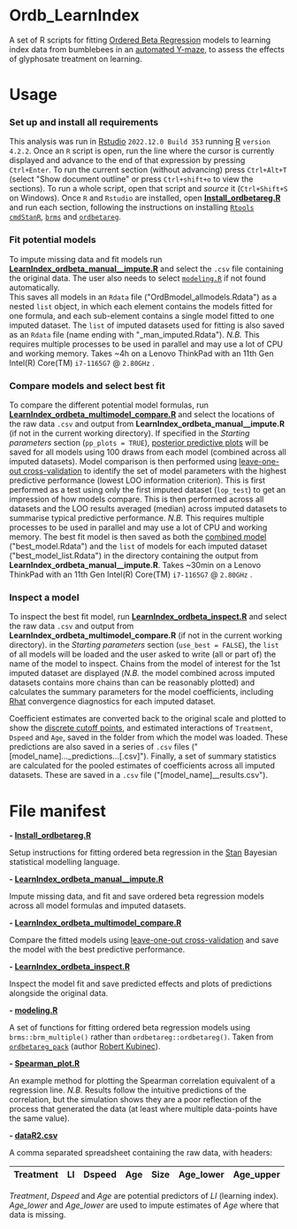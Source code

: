 # Ordb_LearnIndex
A set of R scripts for fitting [Ordered Beta Regression](https://doi.org/10.1017/pan.2022.20) models
to learning index data from bumblebees in an [automated Y-maze](https://doi.org/10.3389/fphys.2019.00678), 
to assess the effects of glyphosate treatment on learning.

# Usage
### Set up and install all requirements
This analysis was run in [Rstudio](https://posit.co/download/rstudio-desktop/) ```2022.12.0 Build 353``` 
running [R](https://cran.r-project.org/) ```version 4.2.2```.
Once an ```R``` script is open, run the line where the cursor is currently displayed and advance to the end of that expression by pressing ```Ctrl+Enter```. 
To run the current section (without advancing) press ```Ctrl+Alt+T``` (select "Show document outline" or press ```Ctrl+shift+o``` to view the sections). 
To run a whole script, open that script and _source_ it (```Ctrl+Shift+S``` on Windows).
Once ```R``` and ```Rstudio``` are installed, open [**Install_ordbetareg.R**](Install_ordbetareg.R) and run each section, 
following the instructions on installing [```Rtools```](https://cran.r-project.org/bin/windows/Rtools/rtools43/rtools.html) 
[```cmdStanR```](https://mc-stan.org/cmdstanr/), [```brms```](https://paul-buerkner.github.io/brms/) and [```ordbetareg```](https://cran.r-project.org/web/packages/ordbetareg/vignettes/package_introduction.html).

### Fit potential models
To impute missing data and fit models run [**LearnIndex_ordbeta_manual__impute.R**](LearnIndex_ordbeta_manual__impute.R)
and select the ```.csv``` file containing the original data.
The user also needs to select [```modeling.R```](modeling.R) if not found automatically.  
This saves all models in an ```Rdata``` file ("OrdBmodel_allmodels.Rdata") 
as a nested ```list``` object,  in which each element contains the models fitted for one formula, 
and each sub-element contains a single model fitted to one imputed dataset. 
The ```list``` of imputed datasets used for fitting is also saved as an ```Rdata``` file (name ending with "_man_imputed.Rdata").
*N.B.* This requires multiple processes to be used in parallel and may use a lot of CPU and working memory.
Takes ~4h on a Lenovo ThinkPad with an 11th Gen Intel(R) Core(TM) ```i7-1165G7``` @ ```2.80GHz``` .

### Compare models and select best fit
To compare the different potential model formulas, run [**LearnIndex_ordbeta_multimodel_compare.R**](LearnIndex_ordbeta_multimodel_compare.R) 
and select the locations of the raw data ```.csv``` and output from **LearnIndex_ordbeta_manual__impute.R** (if not in the current working directory).
If specified in the _Starting parameters_ section (```pp_plots = TRUE```), [posterior predictive plots](https://rss.onlinelibrary.wiley.com/doi/full/10.1111/rssa.12378#rssa12378-fig-0006) 
will be saved for all models using 100 draws from each model (combined across all imputed datasets). 
Model comparison is then performed using [leave-one-out cross-validation](https://mc-stan.org/loo/) 
to identify the set of model parameters with the highest predictive performance (lowest LOO information criterion).
This is first performed as a test using only the first imputed dataset (```lop_test```) to get an impression of how models compare.
This is then performed across all datasets and the LOO results averaged (median) across imputed datasets to summarise typical predictive performance.
*N.B.* This requires multiple processes to be used in parallel and may use a lot of CPU and working memory.
The best fit model is then saved as both the [combined model](https://mc-stan.org/rstan/reference/sflist2stanfit.html) ("best_model.Rdata")
and the ```list``` of models for each imputed dataset ("best_model_list.Rdata") 
in the directory containing the output from **LearnIndex_ordbeta_manual__impute.R**. 
Takes ~30min on a Lenovo ThinkPad with an 11th Gen Intel(R) Core(TM) ```i7-1165G7``` @ ```2.80GHz``` .

### Inspect a model
To inspect the best fit model, run [**LearnIndex_ordbeta_inspect.R**](LearnIndex_ordbeta_inspect.R) and select the raw data ```.csv``` 
and output from **LearnIndex_ordbeta_multimodel_compare.R** (if not in the current working directory).
in the _Starting parameters_ section (```use_best = FALSE```), the ```list``` of all models will be loaded and 
the user asked to write (all or part of) the name of the model to inspect.
Chains from the model of interest for the 1st imputed dataset are displayed 
(*N.B.* the model combined across imputed datasets contains more chains than can be reasonably plotted) 
and calculates the summary parameters for the model coefficients, including [Rhat](https://arxiv.org/abs/1903.08008) convergence diagnostics
for each imputed dataset.

Coefficient estimates are converted back to the original scale and plotted to show 
the [discrete cutoff points](https://cran.r-project.org/web/packages/ordbetareg/vignettes/package_introduction.html),
and estimated interactions of ```Treatment```, ```Dspeed``` and ```Age```, saved in the folder from which the model was loaded. 
These predictions are also saved in a series of ```.csv``` files ("[model_name]..._predictions...[.csv]").
Finally, a set of summary statistics are calculated for the pooled estimates of coefficients across all imputed datasets.
These are saved in a ```.csv``` file ("[model_name]__results.csv").

# File manifest


**- [Install_ordbetareg.R](Install_ordbetareg.R)**

Setup instructions for fitting ordered beta regression in the [Stan](https://mc-stan.org/) Bayesian statistical modelling language.



**- [LearnIndex_ordbeta_manual__impute.R](LearnIndex_ordbeta_manual__impute.R)**

Impute missing data, and fit and save ordered beta regression models across all model formulas and imputed datasets.



**- [LearnIndex_ordbeta_multimodel_compare.R](LearnIndex_ordbeta_multimodel_compare.R)**

Compare the fitted models using [leave-one-out cross-validation](https://mc-stan.org/loo/) 
and save the model with the best predictive performance.



**- [LearnIndex_ordbeta_inspect.R](LearnIndex_ordbeta_inspect.R)**

Inspect the model fit and save predicted effects and plots of predictions alongside the original data.



**- [modeling.R](modeling.R)**

A set of functions for fitting ordered beta regression models using ```brms::brm_multiple()``` rather than ```ordbetareg::ordbetareg()```. 
Taken from [```ordbetareg_pack```](https://github.com/saudiwin/ordbetareg_pack/blob/master/R/modeling.R) (author [Robert Kubinec](https://github.com/saudiwin)).



**- [Spearman_plot.R](Spearman_plot.R)**

An example method for plotting the Spearman correlation equivalent of a regression line. 
_N.B._ Results follow the intuitive predictions of the correlation, 
but the simulation shows they are a poor reflection of the process that generated the data 
(at least where multiple data-points have the same value).



**- [dataR2.csv](dataR2.csv)**

A comma separated spreadsheet containing the raw data, with headers:

|Treatment|LI	|Dspeed	|Age	|Size	|Age_lower	|Age_upper	|
| ----- | ------- | ------- | ------- | ------- | ------- | ------- |

*Treatment*, *Dspeed* and *Age* are potential predictors of *LI* (learning index).
*Age_lower* and *Age_lower* are used to impute estimates of *Age* where that data is missing.

